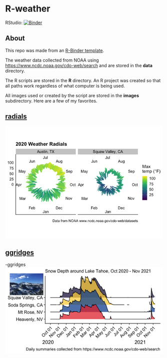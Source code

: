 # R-weather


RStudio: [![Binder](http://mybinder.org/badge_logo.svg)](http://mybinder.org/v2/gh/raynamharris/r-weather/master?urlpath=rstudio)

## About

This repo was made from an [R-Binder template](https://github.com/binder-examples/r).
 
The weather data collected from NOAA using https://www.ncdc.noaa.gov/cdo-web/search and are stored in the **data** directory. 

The R scripts are stored in the **R** directory. An R project was created so that all paths work regardless of what computer is being used. 

All images used or created by the script are stored in the **images** subdirectory.  Here are a few of my favorites.

## [radials](https://github.com/raynamharris/r-weather/blob/master/R/weather-radials.md) 

![](images/weather-radials-1.png)

## [ggridges](https://github.com/raynamharris/r-weather/blob/master/R/weather.md)
-ggridges
![](images/weather-ggridges-4.png)